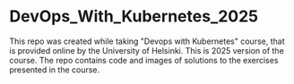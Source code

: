# DevOps_With_Kubernetes_2025
This repo was created while taking "Devops with Kubernetes" course, that is provided online by the University of Helsinki. This is 2025 version of the course. The repo contains code and images of solutions to the exercises presented in the course.
